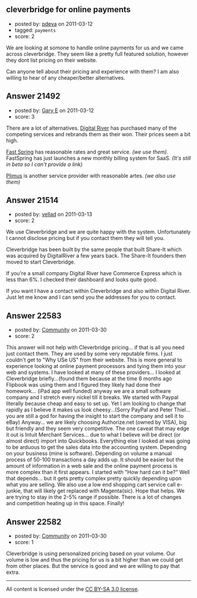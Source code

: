 ## cleverbridge for online payments

- posted by: [pdeva](https://stackexchange.com/users/-1/8582-pdeva) on 2011-03-12
- tagged: `payments`
- score: 2

We are looking at somone to handle online payments for us and we came across cleverbridge.
They seem like a pretty full featured solution, however they dont list pricing on their website.

Can anyone tell about their pricing and experience with them?
I am also willing to hear of any cheaper/better alternatives.


## Answer 21492

- posted by: [Gary E](https://stackexchange.com/users/-1/2587-gary-e) on 2011-03-12
- score: 3

<p>There are a lot of alternatives. <a href="http://www.digitalriver.com" rel="nofollow">Digital River</a> has purchased many of the competing services and rebrands them as their won. Their prices seem a bit high.</p>

<p><a href="http://www.fastspring.com" rel="nofollow">Fast Spring</a> has reasonable rates and great service. <em>(we use them)</em>. FastSpring has just launches a new monthly billing system for SaaS. <em>(It's still in beta so I can't provide a link)</em></p>

<p><a href="http://www.plimus.com" rel="nofollow">Plimus</a> is another service provider with reasonable artes. <em>(we also use them)</em></p>



## Answer 21514

- posted by: [vellad](https://stackexchange.com/users/-1/4779-vellad) on 2011-03-13
- score: 2

We use Cleverbridge and we are quite happy with the system.  Unfortunately I cannot disclose pricing but if you contact them they will tell you.

Cleverbridge has been built by the same people that built Share-It which was acquired by DigitalRiver a few years back. The Share-It founders then moved to start Cleverbridge.

If you're a small company Digital River have Commerce Express which is less than 6%.  I checked their dashboard and looks quite good.  

If you want I have a contact within Cleverbridge and also within Digital River.  Just let me know and I can send you the addresses for you to contact.


## Answer 22583

- posted by: [Community](https://stackexchange.com/users/-1/-1-community) on 2011-03-30
- score: 2

This answer will not help with Cleverbridge pricing... if that is all you need just contact them.  They are used by some very reputable firms.  I just couldn't get to "Why USe US" from their website. This is more general to experience looking at online payment processors and tying them into your web and systems.  I have looked at many of these providers... I looked at Cleverbridge briefly...(found them because at the time 6 months ago Flipbook was using them and I figured they likely had done their homework... (iPad app well funded) anyway we are a small software company and I stretch every nickel till it breaks.  We started with Paypal literally because cheap and easy to set up.  Yet I am looking to change that rapidly as I believe it makes us look cheesy...(Sorry PayPal and Peter Thiel... you are still a god for having the insight to start the company and sell it to eBay)  Anyway... we are likely choosing Authorize.net (owned by VISA), big but friendly and they seem very competitive.  The one caveat that may edge it out is Intuit Merchant Services... due to what I believe will be direct (or almost direct) import into Quickbooks.  Everything else I looked at was going to be arduous to get the sales data into the accounting system.  Depending on your business (mine is software).  Depending on volume a manual process of 50-100 transactions a day adds up.  It should be easier but the amount of information in a web sale and the online payment process is more complex than it first appears.  I started with "How hard can it be?"  Well that depends... but it gets pretty complex pretty quickly depending upon what you are selling.  We also use a low end shopping cart service call e-junkie, that will likely get replaced with Magenta(sic).  Hope that helps.  We are trying to stay in the 2-5% range if possible.  There is a lot of changes and competition heating up in this space.  Finally!


## Answer 22582

- posted by: [Community](https://stackexchange.com/users/-1/-1-community) on 2011-03-30
- score: 1

Cleverbridge is using personalized pricing based on your volume. Our volume is low and thus the pricing for us is a bit higher than we could get from other places. But the service is good and we are willing to pay that extra.



---

All content is licensed under the [CC BY-SA 3.0 license](https://creativecommons.org/licenses/by-sa/3.0/).
